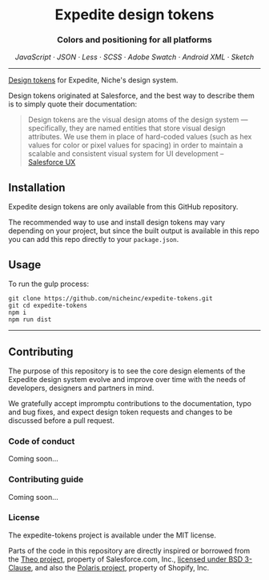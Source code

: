 <h1 align="center">Expedite design tokens</h1>

<h3 align="center">Colors and positioning for all platforms</h3>

<p align="center"><em>JavaScript · JSON · Less · SCSS · Adobe Swatch · Android XML · Sketch</em></p>

---

[Design tokens](https://medium.com/eightshapes-llc/tokens-in-design-systems-25dd82d58421) for Expedite, Niche's design system.

Design tokens originated at Salesforce, and the best way to describe them is to simply quote their documentation:

> Design tokens are the visual design atoms of the design system — specifically, they are named entities that store visual design attributes. We use them in place of hard-coded values (such as hex values for color or pixel values for spacing) in order to maintain a scalable and consistent visual system for UI development – [Salesforce UX](https://www.lightningdesignsystem.com/design-tokens/)

## Installation

Expedite design tokens are only available from this GitHub repository.

The recommended way to use and install design tokens may vary depending on your project, but since the built output is available in this repo you can add this repo directly to your `package.json`.

## Usage

To run the gulp process:

```
git clone https://github.com/nicheinc/expedite-tokens.git
git cd expedite-tokens
npm i
npm run dist
```

---

## Contributing

The purpose of this repository is to see the core design elements of the Expedite design system
evolve and improve over time with the needs of developers, designers and partners in mind.

We gratefully accept impromptu contributions to the documentation, typo and bug fixes,
and expect design token requests and changes to be discussed before a pull request.

### Code of conduct

Coming soon...

### Contributing guide

Coming soon...

### License

The expedite-tokens project is available under the MIT license.

Parts of the code in this repository are directly inspired or borrowed
from the [Theo project](https://github.com/salesforce-ux/theo),
property of Salesforce.com, Inc., [licensed under BSD 3-Clause](https://git.io/sfdc-license),
and also the [Polaris project](https://github.com/Shopify/polaris-react), 
property of Shopify, Inc.
